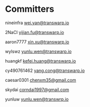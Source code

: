 # Committers
nineinfra wei.yan@transwarp.io

2NaCl yijian.fu@transwarp.io

aaron7777 xin.xu@transwarp.io

wylswz yunlu.wen@transwarp.io

huangkf kefei.huang@transwarp.io

cy490761462 yang.cong@transwarp.io

caesar0301 chenxm35@gmail.com

skydai corndai1997@gmail.com

yunluw yunlu.wen@transwrp.io
